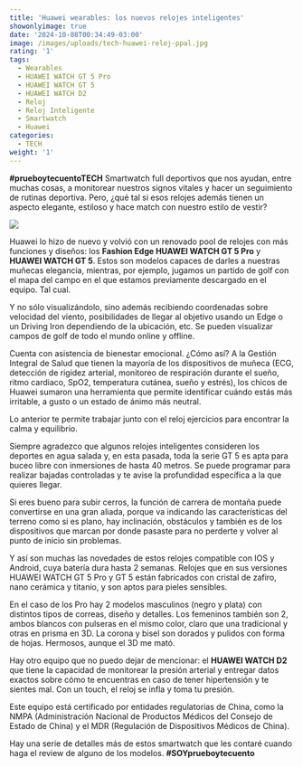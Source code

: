 ```yaml
---
title: 'Huawei wearables: los nuevos relojes inteligentes'
showonlyimage: true
date: '2024-10-08T00:34:49-03:00'
image: /images/uploads/tech-huawei-reloj-ppal.jpg
rating: '1'
tags:
  - Wearables
  - HUAWEI WATCH GT 5 Pro
  - HUAWEI WATCH GT 5
  - HUAWEI WATCH D2
  - Reloj
  - Reloj Inteligente
  - Smartwatch
  - Huawei
categories:
  - TECH
weight: '1'
---
```

**\#prueboytecuentoTECH** Smartwatch full deportivos que nos ayudan, entre muchas cosas, a monitorear nuestros signos vitales y hacer un seguimiento de rutinas deportiva. Pero, ¿qué tal si esos relojes además tienen un aspecto elegante, estiloso y hace match con nuestro estilo de vestir? 

<!--more-->

![](/images/uploads/tech-huawei-reloj-ppal.jpg)

Huawei lo hizo de nuevo y volvió con un renovado pool de relojes con más funciones y diseños: los **Fashion Edge HUAWEI WATCH GT 5 Pro** y **HUAWEI WATCH GT 5**. Estos son modelos capaces de darles a nuestras muñecas elegancia, mientras, por ejemplo, jugamos un partido de golf con el mapa del campo en el que estamos previamente descargado en el equipo. Tal cual.



Y no sólo visualizándolo, sino además recibiendo coordenadas sobre velocidad del viento, posibilidades de llegar al objetivo usando un Edge o un Driving Iron dependiendo de la ubicación, etc. Se pueden visualizar campos de golf de todo el mundo online y offline. 



Cuenta con asistencia de bienestar emocional. ¿Cómo así? A la Gestión Integral de Salud que tienen la mayoría de los dispositivos de muñeca (ECG, detección de rigidez arterial, monitoreo de respiración durante el sueño, ritmo cardiaco, SpO2, temperatura cutánea, sueño y estrés), los chicos de Huawei sumaron una herramienta que permite identificar cuándo estás más irritable, a gusto o un estado de ánimo más neutral.



Lo anterior te permite trabajar junto con el reloj ejercicios para encontrar la calma y equilibrio.



Siempre agradezco que algunos relojes inteligentes consideren los deportes en agua salada y, en esta pasada, toda la serie GT 5 es apta para buceo libre con inmersiones de hasta 40 metros. Se puede programar para realizar bajadas controladas y te avise la profundidad específica a la que quieres llegar.



Si eres bueno para subir cerros, la función de carrera de montaña puede convertirse en una gran aliada, porque va indicando las características del terreno como si es plano, hay inclinación, obstáculos y también es de los dispositivos que marcan por donde pasaste para no perderte y volver al punto de inicio sin problemas.



Y así son muchas las novedades de estos relojes compatible con IOS y Android, cuya batería dura hasta 2 semanas. Relojes que en sus versiones HUAWEI WATCH GT 5 Pro y GT 5 están fabricados con cristal de zafiro, nano cerámica y titanio, y son aptos para pieles sensibles.



En el caso de los Pro hay 2 modelos masculinos (negro y plata) con distintos tipos de correas, diseño y detalles. Los femeninos también son 2, ambos blancos con pulseras en el mismo color, claro que una tradicional y otras en prisma en 3D. La corona y bisel son dorados y pulidos con forma de hojas. Hermosos, aunque el 3D me mató.



Hay otro equipo que no puedo dejar de mencionar: el **HUAWEI WATCH D2** que tiene la capacidad de monitorear la presión arterial y entregar datos exactos sobre cómo te encuentras en caso de tener hipertensión y te sientes mal. Con un touch, el reloj se infla y toma tu presión. 



Este equipo está certificado por entidades regulatorias de China, como la NMPA (Administración Nacional de Productos Médicos del Consejo de Estado de China) y el MDR (Regulación de Dispositivos Médicos de China). 



Hay una serie de detalles más de estos smartwatch que les contaré cuando haga el review de alguno de los modelos. **\#SOYprueboytecuento**
